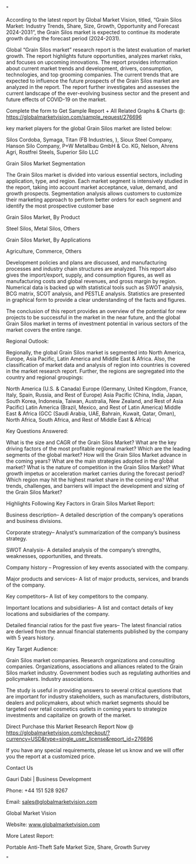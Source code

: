 "

According to the latest report by Global Market Vision, titled, “Grain Silos Market: Industry Trends, Share, Size, Growth, Opportunity and Forecast 2024-2031“, the Grain Silos market is expected to continue its moderate growth during the forecast period (2024-2031).

Global “Grain Silos market” research report is the latest evaluation of market growth. The report highlights future opportunities, analyzes market risks, and focuses on upcoming innovations. The report provides information about current market trends and development, drivers, consumption, technologies, and top grooming companies. The current trends that are expected to influence the future prospects of the Grain Silos market are analyzed in the report. The report further investigates and assesses the current landscape of the ever-evolving business sector and the present and future effects of COVID-19 on the market.

Complete the form to Get Sample Report + All Related Graphs & Charts @: https://globalmarketvision.com/sample_request/276696

key market players for the global Grain Silos market are listed below:

Silos Cordoba, Symaga, Titan (FB Industries, ), Sioux Steel Company, Hanson Silo Company, P+W Metallbau GmbH & Co. KG, Nelson, Ahrens Agri, Rostfrei Steels, Superior Silo LLC

Grain Silos Market Segmentation

The Grain Silos market is divided into various essential sectors, including application, type, and region. Each market segment is intensively studied in the report, taking into account market acceptance, value, demand, and growth prospects. Segmentation analysis allows customers to customize their marketing approach to perform better orders for each segment and identify the most prospective customer base

Grain Silos Market, By Product

Steel Silos, Metal Silos, Others

Grain Silos Market, By Applications

Agriculture, Commerce, Others

Development policies and plans are discussed, and manufacturing processes and industry chain structures are analyzed. This report also gives the import/export, supply, and consumption figures, as well as manufacturing costs and global revenues, and gross margin by region. Numerical data is backed up with statistical tools such as SWOT analysis, BCG matrix, SCOT analysis, and PESTLE analysis. Statistics are presented in graphical form to provide a clear understanding of the facts and figures.

The conclusion of this report provides an overview of the potential for new projects to be successful in the market in the near future, and the global Grain Silos market in terms of investment potential in various sectors of the market covers the entire range.

Regional Outlook:

Regionally, the global Grain Silos market is segmented into North America, Europe, Asia Pacific, Latin America and Middle East & Africa. Also, the classification of market data and analysis of region into countries is covered in the market research report. Further, the regions are segregated into the country and regional groupings:

North America (U.S. & Canada)
Europe (Germany, United Kingdom, France, Italy, Spain, Russia, and Rest of Europe)
Asia Pacific (China, India, Japan, South Korea, Indonesia, Taiwan, Australia, New Zealand, and Rest of Asia Pacific)
Latin America (Brazil, Mexico, and Rest of Latin America)
Middle East & Africa (GCC (Saudi Arabia, UAE, Bahrain, Kuwait, Qatar, Oman), North Africa, South Africa, and Rest of Middle East & Africa)

Key Questions Answered:

What is the size and CAGR of the Grain Silos Market?
What are the key driving factors of the most profitable regional market?
Which are the leading segments of the global market?
How will the Grain Silos Market advance in the coming years?
What are the main strategies adopted in the global market?
What is the nature of competition in the Grain Silos Market?
What growth impetus or acceleration market carries during the forecast period?
Which region may hit the highest market share in the coming era?
What trends, challenges, and barriers will impact the development and sizing of the Grain Silos Market?

Highlights Following Key Factors in Grain Silos Market Report:

Business description– A detailed description of the company’s operations and business divisions.

Corporate strategy– Analyst’s summarization of the company’s business strategy.

SWOT Analysis- A detailed analysis of the company’s strengths, weaknesses, opportunities, and threats.

Company history – Progression of key events associated with the company.

Major products and services- A list of major products, services, and brands of the company.

Key competitors– A list of key competitors to the company.

Important locations and subsidiaries– A list and contact details of key locations and subsidiaries of the company.

Detailed financial ratios for the past five years– The latest financial ratios are derived from the annual financial statements published by the company with 5 years history.

Key Target Audience:

Grain Silos market companies.
Research organizations and consulting companies.
Organizations, associations and alliances related to the Grain Silos market industry.
Government bodies such as regulating authorities and policymakers.
Industry associations.

The study is useful in providing answers to several critical questions that are important for industry stakeholders, such as manufacturers, distributors, dealers and policymakers, about which market segments should be targeted over retail cosmetics outlets in coming years to strategize investments and capitalize on growth of the market.

Direct Purchase this Market Research Report Now @ https://globalmarketvision.com/checkout/?currency=USD&type=single_user_license&report_id=276696

If you have any special requirements, please let us know and we will offer you the report at a customized price.

Contact Us

Gauri Dabi | Business Development

Phone: +44 151 528 9267

Email: sales@globalmarketvision.com

Global Market Vision

Website: www.globalmarketvision.com




More Latest Report:

Portable Anti-Theft Safe Market Size, Share, Growth Survey

"
